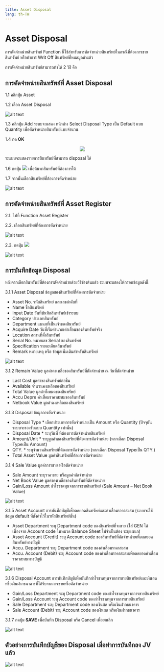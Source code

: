 ```yaml
---
title: Asset Disposal
lang: th-TH
---
```


# Asset Disposal

การตัดจำหน่ายสินทรัพย์ Function นี้ใช้สำหรับการตัดจำหน่ายสินทรัพย์ในกรณีที่ต้องการขายสินทรัพย์ หรือทำการ Writ Off สินทรัพย์ที่หมดมูลค่าแล้ว

การตัดจำหน่ายสินทรัพย์สามารถทำได้ 2 วิธี คือ

## การตัดจำหน่ายสินทรัพย์ที่ Asset Disposal

1.1 คลิกปุ่ม Asset

1.2 เลือก Asset Disposal

![alt text](image-33.png)

1.3 คลิกปุ่ม Add ระบบจะแสดง หน้าต่าง Select Disposal Type เป็น Default แบบ Quantity เพื่อตัดจำหน่ายสินทรัพย์แบบจำนวน

1.4 กด **<span class="btn">OK</span>**

<p align="center">
    <img src="./image-34.png"  />
</p>

ระแบบจะแสดงรายการสินทรัพย์ที่สามารถ disposal ได้

1.6 กดปุ่ม <img src="../search_icon.svg" style="display: inline-block;" /> เพื่อค้นหาสินทรัพย์ที่ต้องการได้

1.7 จากนั้นเลือกสินทรัพย์ที่ต้องการตัดจำหน่าย

![alt text](image-35.png)

## การตัดจำหน่ายสินทรัพย์ที่ Asset Register

2.1. ไปที่ Function Asset Register

2.2. เลือกสินทรัพย์ที่ต้องการตัดจำหน่าย

![alt text](image-36.png)

2.3. กดปุ่ม <img src="../disposal_icon.png" style="display: inline-block;" />

![alt text](image-37.png)

## การบันทึกข้อมูล Disposal

หลังจากเลือกสินทรัพย์ที่ต้องการตัดจำหน่ายด้วยวิธีข้างต้นแล้ว ระบบจะแสดงให้กรอกข้อมูลดังนี้

3.1.1 Asset Disposal ข้อมูลของสินทรัพย์ที่ต้องการตัดจำหน่าย

- Asset No. รหัสสินทรัพย์ และเลขลำดับที่
- Name ชื่อสินทรัพย์
- Input Date วันที่บันทึกสินทรัพย์เข้าระบบ
- Category ประเภทสินทรัพย์
- Department แผนกที่เป็นเจ้าของสินทรัพย์
- Acquire Date วันที่เริ่มคำนวณค่าเสื่อมของสินทรัพย์จริง
- Location สถานที่ตั้งสินทรัพย์
- Serial No. หมายเลข Serial ของสินทรัพย์
- Specification รายละเอียดสินทรัพย์
- Remark หมายเหตุ หรือ ข้อมูลเพิ่มเติมสำหรับสินทรัพย์

![alt text](image-38.png)

3.1.2 Remain Value มูลค่าคงเหลือของสินทรัพย์ที่ตัดจำหน่าย ณ วันที่ตัดจำหน่าย

- Last Cost มูลค่าของสินทรัพย์ต่อชิ้น
- Available จำนวนคงเหลือของสินทรัพย์
- Total Value มูลค่าทั้งหมดของสินทรัพย์
- Accu Depre ค่าเสื่อมราคาสะสมของสินทรัพย์
- Netbook Value มูลค่าคงเหลือของสินทรัพย์

3.1.3 Disposal ข้อมูลการตัดจำหน่าย

- Disposal Type \* เลือกประเภทการตัดจำหน่ายเป็น Amount หรือ Quantity (ปัจจุบันระบบจะรองรับแบบ Quantity เท่านั้น)
- Disposal Date \* ระบุวันที่ ที่ต้องการตัดจำหน่ายสินทรัพย์
- Amount/Unit \* ระบุมูลค่าของสินทรัพย์ที่ต้องการตัดจำหน่าย (หากเลือก Disposal Typeเป็น Amount)
- QTY. \* ระบุจำนวนสินทรัพย์ที่ต้องการตัดจำหน่าย (หากเลือก Disposal Typeเป็น QTY.)
- Total Asset Value มูลค่าสินทรัพย์ที่ต้องการตัดจำหน่าย

3.1.4 Sale Value มูลค่าการขาย หรือตัดจำหน่าย

- Sale Amount ระบุราคาขาย หรือมูลค่าตัดจำหน่าย
- Net Book Value มูลค่าคงเหลือของสินทรัพย์ที่ตัดจำหน่าย
- Gain/Loss Amount กำไรขาดทุนจากการขายสินทรัพย์ (Sale Amount – Net Book Value)

![alt text](image-39.png)

3.1.5 Asset Account การบันทึกบัญชีเพื่อลดยอดสินทรัพย์และค่าเสื่อมราคาสะสม (ระบบจะใช้ข้อมูล default ที่ตั้งค่าไว้ในรหัสสินทรัพย์นั้น)

- Asset Department ระบุ Department code ของสินทรัพย์ที่จะขาย (ใส่ GEN ได้เนื่องจาก Account code ในหมวด Balance Sheet ไม่จำเป็นต้อง ระบุแผนก)
- Asset Account (Credit) ระบุ Account code ของสินทรัพย์ที่ตัดจำหน่ายเพื่อลดยอดสินทรัพย์ทางบัญชี
- Accu. Department ระบุ Department code ของค่าเสื่อมราคาสะสม
- Accu. Account (Debit) ระบุ Account code ของค่าเสื่อมราคาสะสมเพื่อลดยอดค่าเสื่อมราคาสะสมทางบัญชี

![alt text](image-40.png)

3.1.6 Disposal Account การบันทึกบัญชีเพื่อบันทึกกำไรขาดทุนจากการขายสินทรัพย์และเงินสด หรือเงินฝากธนาคารที่ได้รับจากการขายหรือตัดจำหน่าย

- Gain/Loss Department ระบุ Department code ของกำไรขาดทุนจากการขายสินทรัพย์
- Gain/Loss Account ระบุ Account code ของกำไรขาดทุนจากการขายสินทรัพย์
- Sale Department ระบุ Department code ของเงินสด หรือเงินฝากธนาคาร
- Sale Account (Debit) ระบุ Account code ของเงินสด หรือเงินฝากธนาคาร

3.1.7 กดปุ่ม **<span class="btn">SAVE</span>** เพื่อบันทึก Disposal หรือ Cancel เพื่อยกเลิก

![alt text](image-41.png)

## ตัวอย่างการบันทึกบัญชีของ Disposal เมื่อทำการบันทึกลง JV แล้ว

![alt text](image-42.png)
